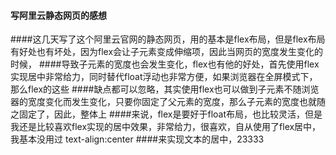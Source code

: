 <h4>写阿里云静态网页的感想</h4>
####这几天写了这个阿里云官网的静态网页，用的基本是flex布局，但是flex布局有好处也有坏处，因为flex会让子元素变成伸缩项，因此当网页的宽度发生变化的时候，
####导致子元素的宽度也会发生变化，flex也有他的好处，首先使用flex实现居中非常给力，同时替代float浮动也非常方便，如果浏览器在全屏模式下，那么flex的这些
####缺点都可以忽略，其实使用flex也可以做到子元素不随浏览器的宽度变化而发生变化，只要你固定了父元素的宽度，那么子元素的宽度也就随之固定了，因此，整体上
####来说，flex是要好于float布局，也比较灵活，但是我还是比较喜欢flex实现的居中效果，非常给力，很喜欢，自从使用了flex居中，我基本没用过 text-align:center
####来实现文本的居中，23333
